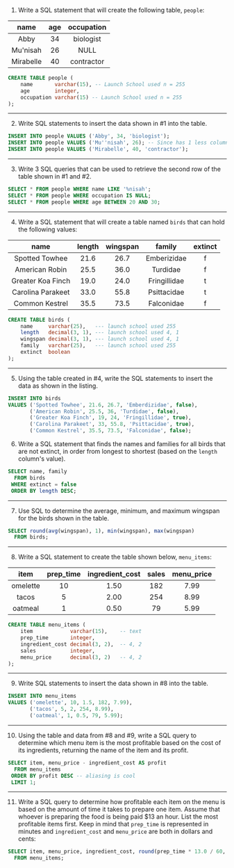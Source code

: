 1. Write a SQL statement that will create the following table, `people`:

| name | age | occupation |
| :---: | :---: | :---: |
| Abby | 34 | biologist |
| Mu'nisah | 26 | NULL |
| Mirabelle |	40 | contractor |

```sql
CREATE TABLE people (
    name       varchar(15), -- Launch School used n = 255
    age        integer,
    occupation varchar(15) -- Launch School used n = 255
);
```
---

2. Write SQL statements to insert the data shown in #1 into the table.

```sql
INSERT INTO people VALUES ('Abby', 34, 'biologist');
INSERT INTO people VALUES ('Mu''nisah', 26); -- Since has 1 less column, needs to be a different statement
INSERT INTO people VALUES ('Mirabelle', 40, 'contractor');
```
---

3. Write 3 SQL queries that can be used to retrieve the second row of the table shown in #1 and #2.

```sql
SELECT * FROM people WHERE name LIKE '%nisah';
SELECT * FROM people WHERE occupation IS NULL;
SELECT * FROM people WHERE age BETWEEN 20 AND 30;
```
---

4. Write a SQL statement that will create a table named `birds` that can hold the following values:

| name | length | wingspan | family | extinct |
|:---:|:---:|:---:|:---:|:---:|
| Spotted Towhee | 21.6 | 26.7 | Emberizidae | f |
| American Robin | 25.5 | 36.0 | Turdidae | f |
| Greater Koa Finch | 19.0 | 24.0 | Fringillidae | t |
| Carolina Parakeet | 33.0 | 55.8 | Psittacidae | t |
| Common Kestrel | 35.5 | 73.5 | Falconidae | f |

```sql
CREATE TABLE birds (
    name     varchar(25),   --- launch school used 255
    length   decimal(3, 1), --- launch school used 4, 1
    wingspan decimal(3, 1), --- launch school used 4, 1
    family   varchar(25),   --- launch school used 255
    extinct  boolean
);
```
---

5. Using the table created in #4, write the SQL statements to insert the data as shown in the listing.

```sql
INSERT INTO birds
VALUES ('Spotted Towhee', 21.6, 26.7, 'Emberdizidae', false),
       ('American Robin', 25.5, 36, 'Turdidae', false),
       ('Greater Koa Finch', 19, 24, 'Fringillidae', true),
       ('Carolina Parakeet', 33, 55.8, 'Psittacidae', true),
       ('Common Kestrel', 35.5, 73.5, 'Falconidae', false);
```

6. Write a SQL statement that finds the names and families for all birds that are not extinct, in order from longest to shortest (based on the `length` column's value).

```sql
SELECT name, family
  FROM birds
 WHERE extinct = false
 ORDER BY length DESC;
```
---

7. Use SQL to determine the average, minimum, and maximum wingspan for the birds shown in the table.

```sql
SELECT round(avg(wingspan), 1), min(wingspan), max(wingspan)
  FROM birds;
```
---

8. Write a SQL statement to create the table shown below, `menu_items`:

| item | prep_time | ingredient_cost | sales | menu_price |
|:---:|:---:|:---:|:---:|:---:|
| omelette | 10 | 1.50 | 182 | 7.99 |
| tacos | 5 | 2.00 | 254 | 8.99 |
| oatmeal | 1 | 0.50 | 79 | 5.99 |

```sql
CREATE TABLE menu_items (
    item            varchar(15),    -- text
    prep_time       integer,
    ingredient_cost decimal(3, 2),  -- 4, 2
    sales           integer,
    menu_price      decimal(3, 2)   -- 4, 2
);
```
---

9. Write SQL statements to insert the data shown in #8 into the table.

```sql
INSERT INTO menu_items
VALUES ('omelette', 10, 1.5, 182, 7.99),
       ('tacos', 5, 2, 254, 8.99),
       ('oatmeal', 1, 0.5, 79, 5.99);
```

---

10. Using the table and data from #8 and #9, write a SQL query to determine which menu item is the most profitable based on the cost of its ingredients, returning the name of the item and its profit.

```sql
SELECT item, menu_price - ingredient_cost AS profit
  FROM menu_items
 ORDER BY profit DESC -- aliasing is cool
 LIMIT 1;
```
---

11. Write a SQL query to determine how profitable each item on the menu is based on the amount of time it takes to prepare one item. Assume that whoever is preparing the food is being paid $13 an hour. List the most profitable items first. Keep in mind that `prep_time` is represented in minutes and `ingredient_cost` and `menu_price` are both in dollars and cents:

```sql
SELECT item, menu_price, ingredient_cost, round(prep_time * 13.0 / 60, 2) AS labor, menu_price - ingredient_cost - round(prep_time * 13.0 / 60, 2) AS profit
  FROM menu_items;
